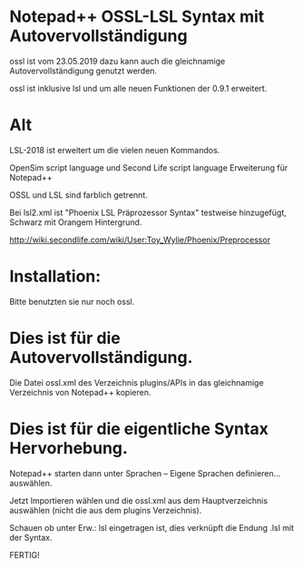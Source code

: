 # Notepad++ OSSL-LSL Syntax mit Autovervollständigung

ossl ist vom 23.05.2019 dazu kann auch die gleichnamige Autovervollständigung genutzt werden.

ossl ist inklusive lsl und um alle neuen Funktionen der 0.9.1 erweitert.

# Alt
LSL-2018 ist erweitert um die vielen neuen Kommandos.

OpenSim script language und Second Life script language Erweiterung für Notepad++

OSSL und LSL sind farblich getrennt.

Bei lsl2.xml ist "Phoenix LSL Präprozessor Syntax" testweise hinzugefügt, Schwarz mit Orangem Hintergrund.

http://wiki.secondlife.com/wiki/User:Toy_Wylie/Phoenix/Preprocessor

# Installation:

Bitte benutzten sie nur noch ossl.

# Dies ist für die Autovervollständigung.

Die Datei ossl.xml des Verzeichnis plugins/APIs in das gleichnamige Verzeichnis von Notepad++ kopieren.


# Dies ist für die eigentliche Syntax Hervorhebung.

Notepad++ starten dann unter Sprachen – Eigene Sprachen definieren… auswählen.

Jetzt Importieren wählen und die ossl.xml aus dem Hauptverzeichnis auswählen (nicht die aus dem plugins Verzeichnis).

Schauen ob unter Erw.: lsl eingetragen ist, dies verknüpft die Endung .lsl mit der Syntax.

FERTIG!

